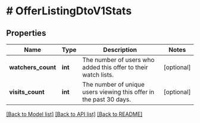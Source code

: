 # # OfferListingDtoV1Stats

## Properties

Name | Type | Description | Notes
------------ | ------------- | ------------- | -------------
**watchers_count** | **int** | The number of users who added this offer to their watch lists. | [optional]
**visits_count** | **int** | The number of unique users viewing this offer in the past 30 days. | [optional]

[[Back to Model list]](../../README.md#models) [[Back to API list]](../../README.md#endpoints) [[Back to README]](../../README.md)
